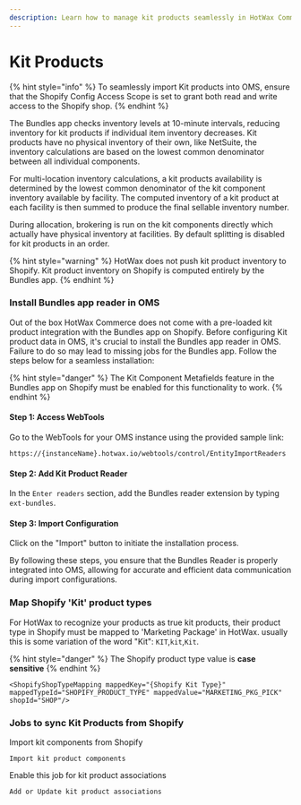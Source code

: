```yaml
---
description: Learn how to manage kit products seamlessly in HotWax Commerce.
---
```


# Kit Products

{% hint style="info" %}
To seamlessly import Kit products into OMS, ensure that the Shopify Config Access Scope is set to grant both read and write access to the Shopify shop.
{% endhint %}

The Bundles app checks inventory levels at 10-minute intervals, reducing inventory for kit products if individual item inventory decreases. Kit products have no physical inventory of their own, like NetSuite, the inventory calculations are based on the lowest common denominator between all individual components.

For multi-location inventory calculations, a kit products availability is determined by the lowest common denominator of the kit component inventory available by facility. The computed inventory of a kit product at each facility is then summed to produce the final sellable inventory number.

During allocation, brokering is run on the kit components directly which actually have physical inventory at facilities. By default splitting is disabled for kit products in an order.

{% hint style="warning" %}
HotWax does not push kit product inventory to Shopify. Kit product inventory on Shopify is computed entirely by the Bundles app.
{% endhint %}

### Install Bundles app reader in OMS

Out of the box HotWax Commerce does not come with a pre-loaded kit product integration with the Bundles app on Shopify. Before configuring Kit product data in OMS, it's crucial to install the Bundles app reader in OMS. Failure to do so may lead to missing jobs for the Bundles app. Follow the steps below for a seamless installation:

{% hint style="danger" %}
The Kit Component Metafields feature in the Bundles app on Shopify must be enabled for this functionality to work.
{% endhint %}

#### Step 1: Access WebTools

Go to the WebTools for your OMS instance using the provided sample link:

```
https://{instanceName}.hotwax.io/webtools/control/EntityImportReaders
```

#### Step 2: Add Kit Product Reader

In the `Enter readers` section, add the Bundles reader extension by typing `ext-bundles`.

#### Step 3: Import Configuration

Click on the "Import" button to initiate the installation process.

By following these steps, you ensure that the Bundles Reader is properly integrated into OMS, allowing for accurate and efficient data communication during import configurations.

### Map Shopify 'Kit' product types

For HotWax to recognize your products as true kit products, their product type in Shopify must be mapped to 'Marketing Package' in HotWax. usually this is some variation of the word "Kit": `KIT`,`kit`,`Kit`.

{% hint style="danger" %}
The Shopify product type value is **case sensitive**
{% endhint %}

```
<ShopifyShopTypeMapping mappedKey="{Shopify Kit Type}" mappedTypeId="SHOPIFY_PRODUCT_TYPE" mappedValue="MARKETING_PKG_PICK" shopId="SHOP"/>
```

### Jobs to sync Kit Products from Shopify

Import kit components from Shopify

```
Import kit product components
```

Enable this job for kit product associations

```
Add or Update kit product associations
```
